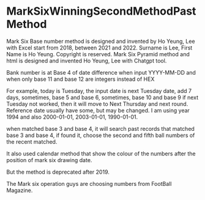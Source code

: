 # MarkSixWinningSecondMethodPastMethod
Mark Six Base number method is designed and invented by Ho Yeung, Lee with Excel start from 2018, between 2021 and 2022. Surname is Lee, First Name is Ho Yeung. Copyright is reserved.
Mark Six Pyramid method and html is designed and invented Ho Yeung, Lee with Chatgpt tool.

Bank number is at Base 4 of date difference when input YYYY-MM-DD and when only base 11 and base 12 are integers instead of HEX

For example, today is Tuesday, the input date is next Tuesday date, add 7 days, sometimes, base 5 and base 6, sometimes, base 10 and base 9
if next Tuesday not worked, then it will move to Next Thursday and next round.
Reference date usually have some, but may be changed. I am using year 1994 and also 2000-01-01, 2003-01-01, 1990-01-01. 

when matched base 3 and base 4, it will search past records that matched base 3 and base 4, if found it, choose the second and fifth ball numbers of the recent matched.

It also used calendar method that show the colour of the numbers after the position of mark six drawing date.

But the method is deprecated after 2019.

The Mark six operation guys are choosing numbers from FootBall Magazine.
